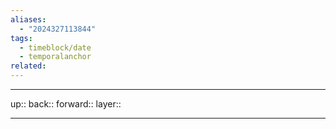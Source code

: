 ```yaml
---
aliases:
  - "2024327113844"
tags:
  - timeblock/date
  - temporalanchor
related:
---
```




***

up:: 
back:: 
forward:: 
layer:: 

***

